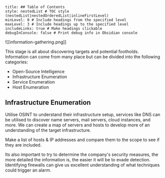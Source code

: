 ```table-of-contents
title: ## Table of Contents
style: nestedList # TOC style (nestedList|nestedOrderedList|inlineFirstLevel)
minLevel: 0 # Include headings from the specified level
maxLevel: 3 # Include headings up to the specified level
includeLinks: true # Make headings clickable
debugInConsole: false # Print debug info in Obsidian console
```

![[information-gathering.png]]

This stage is all about discovering targets and potential footholds. Information can come from many place but can be divided into the following categories:
- Open-Source Intelligence
- Infrastructure Enumeration
- Service Enumeration
- Host Enumeration

## Infrastructure Enumeration
Utilise OSINT to understand their infrastructure setup, services like DNS can be utilised to discover name servers, mail servers, cloud instances, and more. We can create a map of servers and hosts to develop more of an understanding of the target infrastructure.

Make a list of hosts & IP addresses and compare them to the scope to see if they are included. 

Its also important to try to determine the company's security measures, the more detailed the information is, the easier it will be to evade detection. Identifying firewalls can give us excellent understanding of what techniques could trigger an alarm.

